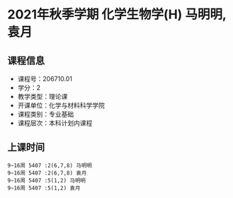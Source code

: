 # 2021年秋季学期 化学生物学(H) 马明明, 袁月






## 课程信息

- 课程号：206710.01
- 学分：2
- 教学类型：理论课
- 开课单位：化学与材料科学学院
- 课程类别：专业基础
- 课程层次：本科计划内课程

## 上课时间

```
9~16周 5407 :2(6,7,8) 马明明
9~16周 5407 :2(6,7,8) 袁月
9~16周 5407 :5(1,2) 马明明
9~16周 5407 :5(1,2) 袁月
```

